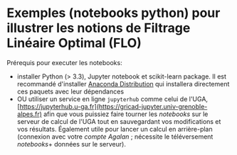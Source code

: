 # Exemples (notebooks python) pour illustrer les notions de Filtrage Linéaire Optimal (FLO)

Prérequis pour executer les notebooks:
  - installer Python (> 3.3), Jupyter notebook et scikit-learn package.
    Il est recommandé d'installer
    <a href="https://www.anaconda.com/downloads">Anaconda Distribution</a>
    qui installera directement ces paquets avec leur dépendances
  - OU utiliser un service en ligne `jupyterhub` comme celui de l'UGA, [https://jupyterhub.u-ga.fr](https://gricad-jupyter.univ-grenoble-alpes.fr)  afin que vous puissiez faire tourner les _notebooks_ sur le serveur de calcul de l'UGA tout en sauvegardant vos modifications et vos résultats. Également utile pour lancer un calcul en arrière-plan (connexion avec votre *compte Agalan* ; nécessite le téléversement _notebooks_+ données sur le serveur).
  <!-- - OU utiliser le service mybinder pour les executer de manière interactive sur un serveur distant: cliquer sur le badge [![Binder](https://mybinder.org/badge_logo.svg)](https://mybinder.org/v2/gh/fchatelain/ExemplesFLO/master?urlpath=lab/tree/)  (et attendez quelques secondes que l'environnement se charge).<br>
    **Attention:** Ces _Binder_ sont destinés au codage interactif _éphémère_, ce qui signifie que vos propres modifications/codes/résultats seront perdus lorsque votre session utilisateur s'arrêtera automatiquement (en partique après 10 minutes d'inactivité)-->
